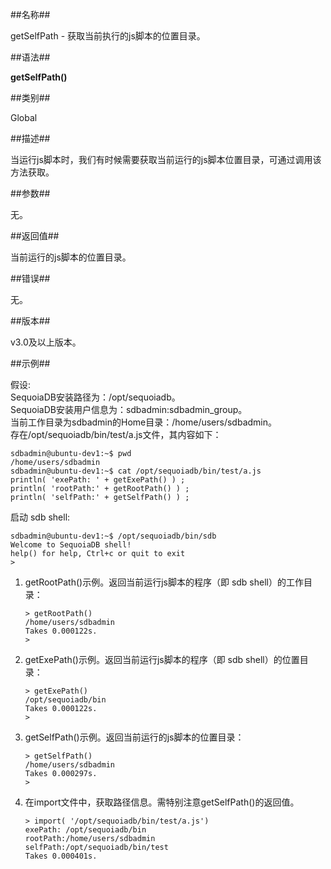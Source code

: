 
##名称##

getSelfPath - 获取当前执行的js脚本的位置目录。

##语法##

**getSelfPath()**

##类别##

Global

##描述##

当运行js脚本时，我们有时候需要获取当前运行的js脚本位置目录，可通过调用该方法获取。

##参数##

无。

##返回值##

当前运行的js脚本的位置目录。

##错误##

无。

##版本##

v3.0及以上版本。

##示例##

假设:  
SequoiaDB安装路径为：/opt/sequoiadb。  
SequoiaDB安装用户信息为：sdbadmin:sdbadmin_group。  
当前工作目录为sdbadmin的Home目录：/home/users/sdbadmin。  
存在/opt/sequoiadb/bin/test/a.js文件，其内容如下：

```lang-bash
sdbadmin@ubuntu-dev1:~$ pwd
/home/users/sdbadmin
sdbadmin@ubuntu-dev1:~$ cat /opt/sequoiadb/bin/test/a.js
println( 'exePath: ' + getExePath() ) ;
println( 'rootPath:' + getRootPath() ) ;
println( 'selfPath:' + getSelfPath() ) ;
```

启动 sdb shell:

```lang-bash
sdbadmin@ubuntu-dev1:~$ /opt/sequoiadb/bin/sdb
Welcome to SequoiaDB shell!
help() for help, Ctrl+c or quit to exit
>
```

1. getRootPath()示例。返回当前运行js脚本的程序（即 sdb shell）的工作目录：

	```lang-javascript
	> getRootPath()
	/home/users/sdbadmin
	Takes 0.000122s.
	>
 	```

2. getExePath()示例。返回当前运行js脚本的程序（即 sdb shell）的位置目录：

	```lang-javascript
	> getExePath()
	/opt/sequoiadb/bin
	Takes 0.000122s.
	>
 	```

3. getSelfPath()示例。返回当前运行的js脚本的位置目录：

	```lang-javascript
	> getSelfPath()
	/home/users/sdbadmin
	Takes 0.000297s.
	>
 	```

4. 在import文件中，获取路径信息。需特别注意getSelfPath()的返回值。


	```lang-javascript
	> import( '/opt/sequoiadb/bin/test/a.js')
	exePath: /opt/sequoiadb/bin
	rootPath:/home/users/sdbadmin
	selfPath:/opt/sequoiadb/bin/test
	Takes 0.000401s.
	```